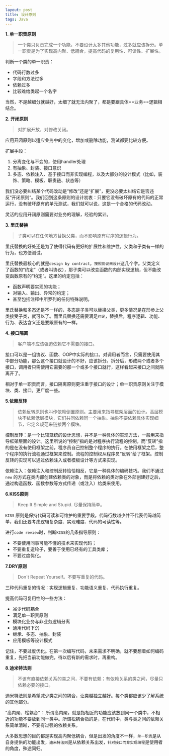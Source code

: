 ```yaml
---
layout: post
title: 设计原则
tags: Java
---
```


**1. 单一职责原则**
> 一个类只负责完成一个功能，不要设计太多其他功能，过多就应该拆分。单一职责是为了实现高内聚、低耦合，提高代码的复用性、可读性、扩展性。

判断一个类的单一职责：
- 代码行数过多
- 字段和方法过多
- 依赖过多
- 比较难给类起一个名字

当然，不是越细分就越好，太细了就无法内聚了，都是要跟具体==业务==逻辑相结合。

**2. 开闭原则**
> 对扩展开放，对修改关闭。

应用开闭原则以适应业务中的变化，增加或删除功能，测试都要比较方便。

扩展手段：
1. 分离变化与不变的，使用handler处理
2. 有抽象、封装、接口意识
3. 多态、依赖注入、基于接口而非实现编程，以及大部分的设计模式（比如，装饰、策略、模板、职责链、状态等）

我们没必要纠结某个代码改动是“修改”还是“扩展”，更没必要太纠结它是否违反“开闭原则”。我们回到这条原则的设计初衷：只要它没有破坏原有的代码的正常运行，没有破坏原有的单元测试，我们就可以说，这是一个合格的代码改动。

灵活的应用开闭原则需要对业务的理解，经验的累计。

**3. 里氏替换**
> 子类可以在任何地方替换父类，而不影响原有程序的逻辑行为。

里氏替换的好处还是为了使得代码有更好的扩展性和维护性，父类和子类有一样的行为，也方便测试。

里氏替换最核心的就是`design by contract`，`按照协议来设计`这几个字。父类定义了函数的“约定”（或者叫协议），那子类可以改变函数的内部实现逻辑，但不能改变函数原有的“约定”。这里的约定包括：
- 函数声明要实现的功能；
- 对输入、输出、异常的约定；
- 甚至包括注释中所罗列的任何特殊说明。

里氏替换和多态还是不一样的，多态是子类可以替换父类，更多情况是在形参上父类接受子类，就可以了。而里氏替换还需要满足`约定`，替换后，程序逻辑、功能、行为、表达含义还是要跟原有的一样。


**4. 接口隔离**
> 客户端不应该强迫依赖它不需要的接口。

接口可以是一组协议、函数、OOP中实际的接口。对调用者而言，只需要使用其中部分功能，那么这个接口就设计的不好，应该拆分。拆分后，形成两个或者多个接口，调用者只需使用它需要的那一个或多个接口就行，这样看起来接口之间就隔离开了。

相对于单一职责而言，接口隔离原则更注重于接口的设计；单一职责原则关注于模块、类、接口，更广度一些。

**5.依赖反转**
> 依赖反转原则也叫作依赖倒置原则。主要用来指导框架层面的设计。高层模块不依赖低层模块，它们共同依赖同一个抽象。抽象不要依赖具体实现细节，它定义规范来链接两个模块。

控制反转：是一个比较笼统的设计思想，并不是一种具体的实现方法，一般用来指导框架层面的设计。这里所说的“控制”指的是对程序执行流程的控制，而“反转”指的是在没有使用框架之前，程序员自己控制整个程序的执行。在使用框架之后，整个程序的执行流程通过框架来控制。流程的控制权从程序员“反转”给了框架。控制反转的实现可以通过依赖注入或者模板设计等方式来实现。

依赖注入：依赖注入和控制反转恰恰相反，它是一种具体的编码技巧。我们不通过 `new` 的方式在类内部创建依赖类的对象，而是将依赖的类对象在外部创建好之后，通过构造函数、函数参数等方式传递（或注入）给类来使用。


**6.KISS原则**
> Keep It Simple and Stupid. 
> 尽量保持简单。

`KISS` 原则是保持代码可读和可维护的重要手段。代码行数越少并不代表代码越简单，我们还要考虑逻辑复杂度、实现难度、代码的可读性等。

进行`code review`时，判断`KISS`的几条指导原则：
- 不要使用同事可能不懂的技术来实现代码；
- 不要重复造轮子，要善于使用已经有的工具类库；
- 不要过度优化。


**7.DRY原则**
> Don`t Repeat Yourself。不要写重复的代码。

三种代码重复的情况：实现逻辑重复、功能语义重复、代码执行重复。

提高代码可复用性的一些方法：
- 减少代码耦合
- 满足单一职责原则
- 模块化业务与非业务逻辑分离
- 通用代码下沉
- 继承、多态、抽象、封装
- 应用模板等设计模式

记住，不要过度优化。在第一次编写代码，未来需求不明确，就不要想着如何编码重复，先把当前功能做完，待以后有新的需求时，再重构。

**8.迪米特法则**
> 不该有直接依赖关系的类之间，不要有依赖；有依赖关系的类之间，尽量只依赖必要的接口。

迪米特法则是希望减少类之间的耦合，让类越独立越好。每个类都应该少了解系统的其他部分。

“高内聚、松耦合”：
所谓高内聚，就是指相近的功能应该放到同一个类中，不相近的功能不要放到同一类中。所谓松耦合指的是，在代码中，类与类之间的依赖关系简单清晰，不要有过强的依赖关系。

大多数思想的目的都是实现高内聚低耦合，但是出发的角度不一样，`单一职责`是从自身提供的功能出发，`迪米特法则`是从依赖关系出发，`针对接口而非实现编程`是使用者的角度，殊途同归。